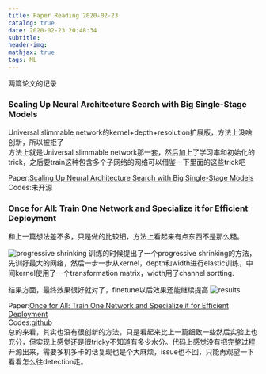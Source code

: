 ```yaml
---
title: Paper Reading 2020-02-23
catalog: true
date: 2020-02-23 20:48:34
subtitle:
header-img:
mathjax: true
tags: ML
---
```


两篇论文的记录
### Scaling Up Neural Architecture Search with Big Single-Stage Models
Universal slimmable network的kernel+depth+resolution扩展版，方法上没啥创新，所以被拒了  
方法上就是Universal slimmable network那一套，然后加上了学习率和初始化的trick，之后要train这种包含多个子网络的网络可以借鉴一下里面的这些trick吧

Paper:[Scaling Up Neural Architecture Search with Big Single-Stage Models](https://openreview.net/forum?id=HJe7unNFDH)  
Codes:未开源

### Once for All: Train One Network and Specialize it for Efficient Deployment 
和上一篇想法差不多，只是做的比较细，方法上看起来有点东西不是那么糙。

![progressive shrinking](progressive_shrinking.png)
训练的时候提出了一个progressive shrinking的方法，先训好最大的网络，然后一步一步从kernel，depth和width进行elastic训练，中间kernel使用了一个transformation matrix，width用了channel sortting.

结果方面，最终效果很好就对了，finetune以后效果还能继续提高
![results](ofa-results1.png)

Paper:[Once for All: Train One Network and Specialize it for Efficient Deployment ](https://openreview.net/forum?id=HylxE1HKwS)  
Codes:[github](https://github.com/mit-han-lab/once-for-all)  
总的来看，其实也没有很创新的方法，只是看起来比上一篇细致一些然后实验上也充分，但实现上感觉还是很tricky不知道有多少水分。代码上感觉没有把完整过程开源出来，需要多机多卡的话复现也是个大麻烦，issue也不回，只能再观望一下看看怎么往detection走。

